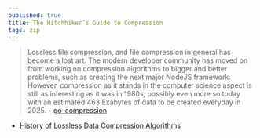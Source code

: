 ```yaml
---
published: true
title: The Hitchhiker’s Guide to Compression
tags: zip
---
```

> Lossless file compression, and file compression in general has become a lost art. The modern developer community has moved on from working on compression algorithms to bigger and better problems, such as creating the next major NodeJS framework. However, compression as it stands in the computer science aspect is still as interesting as it was in 1980s, possibly even more so today with an estimated 463 Exabytes of data to be created everyday in 2025. - [go-compression](https://go-compression.github.io/)

- [History of Lossless Data Compression Algorithms](https://news.ycombinator.com/item?id=31922396)